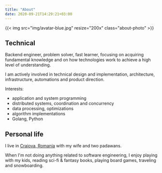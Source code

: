 ```yaml
---
title: "About"
date: 2020-09-21T14:29:21+03:00
---
```


{{< img src="img/avatar-blue.jpg" resize="200x" class="about-photo" >}}

## Technical

Backend engineer, problem solver, fast learner, focusing on
acquiring fundamental knowledge and on how technologies work to achieve a high
level of understanding.

I am actively involved in technical design and implementation, architecture,
infrastructure, automations and product direction.

Interests:
* application and system programming
* distributed systems, coordination and concurrency
* data processing, optimizations
* algorithm implementations
* Golang, Python

## Personal life

I live in [Craiova, Romania](https://goo.gl/maps/cddmJ4ihbTyzFJks7) with my wife and two padawans.

When I'm not doing anything related to software engineering, I enjoy playing with my kids, reading sci-fi & fantasy books, playing board games, traveling and snowboarding.
